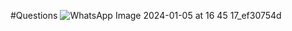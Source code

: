#Questions
![WhatsApp Image 2024-01-05 at 16 45 17_ef30754d](https://github.com/Md-Nadim-Mir/CSE4141-Computer-Pheripherals-Interfacing-Lab-/assets/137599044/5a90601d-01f1-4cbc-9d16-ea362099604f)

